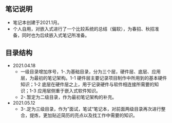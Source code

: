 ## 笔记说明
+ 笔记本创建于2021.1月。
+ 个人自用，对嵌入式进行了一个比较系统的总结（偏软），为春招、秋招准备，同时也为后续嵌入式笔记所准备。

## 目录结构

+ 2021.04.18
  + 一级目录增加序号，1-.为基础目录，分为三个层，硬件层、底层、应用层，为最初的笔记架构。1-1 硬件层主要记录项目制作中所用到的基本硬件知识；1-2 底层在硬件层之上，用于记录硬件与软件相连接所需要的知识；1-3 应用层侧重于嵌入式软件知识。
  + 2-.暂定为二级目录，作为最初笔记架构的补充。
+ 2021.05.12
  + 3-.定为三级目录，作为”面试，笔试“笔记本，对前面两级目录再次进行整合，提炼，更加贴近简历的亮点以及找工作中需要的知识。

